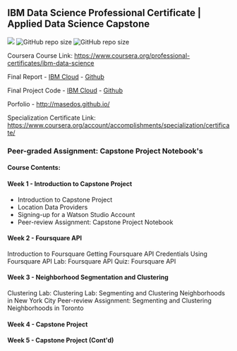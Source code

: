 ## IBM Data Science Professional Certificate | Applied Data Science Capstone

[![](https://img.shields.io/badge/made%20by-masedos-blue)](https://www.linkedin.com/in/masedos/)
![GitHub repo size](https://img.shields.io/badge/-Capstone%20Proejct-blue)
![GitHub repo size](https://img.shields.io/badge/-Applied%20Data%20Science%20Capstone-green)

Coursera Course Link: https://www.coursera.org/professional-certificates/ibm-data-science 

Final Report - [IBM Cloud](https://dataplatform.cloud.ibm.com) - [Github](https://github.com/masedos/Coursera_Capstone/tree/main/Week%203)

Final Project Code - [IBM Cloud](https://dataplatform.cloud.ibm.com) - [Github](https://github.com/masedos/Coursera_Capstone/tree/main/Week%203)

Porfolio - http://masedos.github.io/

Specialization Certificate Link: https://www.coursera.org/account/accomplishments/specialization/certificate/ 


### Peer-graded Assignment: Capstone Project Notebook's
#### Course Contents:

#### Week 1 - Introduction to Capstone Project
- Introduction to Capstone Project
- Location Data Providers
- Signing-up for a Watson Studio Account
- Peer-review Assignment: Capstone Project Notebook
#### Week 2 - Foursquare API
Introduction to Foursquare
Getting Foursquare API Credentials
Using Foursquare API
Lab: Foursquare API
Quiz: Foursquare API
#### Week 3 - Neighborhood Segmentation and Clustering
Clustering
Lab: Clustering
Lab: Segmenting and Clustering Neighborhoods in New York City
Peer-review Assignment: Segmenting and Clustering Neighborhoods in Toronto
#### Week 4 - Capstone Project
#### Week 5 - Capstone Project (Cont'd)

